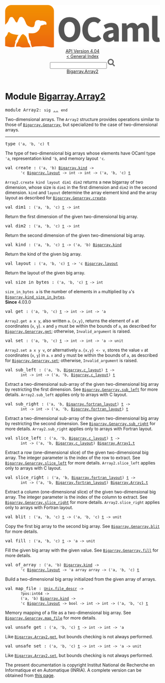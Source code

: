 <!-- ((! set title API !)) ((! set documentation !)) ((! set api !)) ((! set nobreadcrumb !)) -->
<div class="api"><header><nav class="toc brand"><a class="brand" href="https://ocaml.org/"><img src="colour-logo-gray.svg" class="svg" alt="OCaml"></a></nav><nav class="toc"><div class="toc_version"><a href="/docs" id="version-select">API Version 4.04</a></div><a href="index.html">&lt; General Index</a><div class="api_search"><input type="text" name="apisearch" id="api_search" oninput="mySearch(false);" onkeypress="this.oninput();" onclick="this.oninput();" onpaste="this.oninput();">
<img src="search_icon.svg" alt="Search" class="svg" onclick="mySearch(false)"></div>
<div id="search_results"></div><div class="toc_title"><a href="#top">Bigarray.Array2</a></div><ul></ul></nav></header>

<h1>Module <a href="type_Bigarray.Array2.html">Bigarray.Array2</a></h1>

<pre><span class="keyword">module</span> Array2: <code class="code"><span class="keyword">sig</span></code> <a href="Bigarray.Array2.html">..</a> <code class="code"><span class="keyword">end</span></code></pre><div class="info module top">
Two-dimensional arrays. The <code class="code"><span class="constructor">Array2</span></code> structure provides operations
   similar to those of <a href="Bigarray.Genarray.html"><code class="code"><span class="constructor">Bigarray</span>.<span class="constructor">Genarray</span></code></a>, but specialized to the
   case of two-dimensional arrays.<br>
</div>
<hr width="100%">

<pre><span id="TYPEt"><span class="keyword">type</span> <code class="type">('a, 'b, 'c)</code> t</span> </pre>
<div class="info ">
The type of two-dimensional big arrays whose elements have
     OCaml type <code class="code"><span class="keywordsign">'</span>a</code>, representation kind <code class="code"><span class="keywordsign">'</span>b</code>, and memory layout <code class="code"><span class="keywordsign">'</span>c</code>.<br>
</div>


<pre><span id="VALcreate"><span class="keyword">val</span> create</span> : <code class="type">('a, 'b) <a href="Bigarray.html#TYPEkind">Bigarray.kind</a> -&gt;<br>       'c <a href="Bigarray.html#TYPElayout">Bigarray.layout</a> -&gt; int -&gt; int -&gt; ('a, 'b, 'c) <a href="Bigarray.Array2.html#TYPEt">t</a></code></pre><div class="info ">
<code class="code"><span class="constructor">Array2</span>.create&nbsp;kind&nbsp;layout&nbsp;dim1&nbsp;dim2</code> returns a new bigarray of
     two dimension, whose size is <code class="code">dim1</code> in the first dimension
     and <code class="code">dim2</code> in the second dimension.  <code class="code">kind</code> and <code class="code">layout</code>
     determine the array element kind and the array layout
     as described for <a href="Bigarray.Genarray.html#VALcreate"><code class="code"><span class="constructor">Bigarray</span>.<span class="constructor">Genarray</span>.create</code></a>.<br>
</div>

<pre><span id="VALdim1"><span class="keyword">val</span> dim1</span> : <code class="type">('a, 'b, 'c) <a href="Bigarray.Array2.html#TYPEt">t</a> -&gt; int</code></pre><div class="info ">
Return the first dimension of the given two-dimensional big array.<br>
</div>

<pre><span id="VALdim2"><span class="keyword">val</span> dim2</span> : <code class="type">('a, 'b, 'c) <a href="Bigarray.Array2.html#TYPEt">t</a> -&gt; int</code></pre><div class="info ">
Return the second dimension of the given two-dimensional big array.<br>
</div>

<pre><span id="VALkind"><span class="keyword">val</span> kind</span> : <code class="type">('a, 'b, 'c) <a href="Bigarray.Array2.html#TYPEt">t</a> -&gt; ('a, 'b) <a href="Bigarray.html#TYPEkind">Bigarray.kind</a></code></pre><div class="info ">
Return the kind of the given big array.<br>
</div>

<pre><span id="VALlayout"><span class="keyword">val</span> layout</span> : <code class="type">('a, 'b, 'c) <a href="Bigarray.Array2.html#TYPEt">t</a> -&gt; 'c <a href="Bigarray.html#TYPElayout">Bigarray.layout</a></code></pre><div class="info ">
Return the layout of the given big array.<br>
</div>

<pre><span id="VALsize_in_bytes"><span class="keyword">val</span> size_in_bytes</span> : <code class="type">('a, 'b, 'c) <a href="Bigarray.Array2.html#TYPEt">t</a> -&gt; int</code></pre><div class="info ">
<code class="code">size_in_bytes&nbsp;a</code> is the number of elements in <code class="code">a</code>
    multiplied by <code class="code">a</code>'s <a href="Bigarray.html#VALkind_size_in_bytes"><code class="code"><span class="constructor">Bigarray</span>.kind_size_in_bytes</code></a>.<br>
<b>Since</b> 4.03.0<br>
</div>

<pre><span id="VALget"><span class="keyword">val</span> get</span> : <code class="type">('a, 'b, 'c) <a href="Bigarray.Array2.html#TYPEt">t</a> -&gt; int -&gt; int -&gt; 'a</code></pre><div class="info ">
<code class="code"><span class="constructor">Array2</span>.get&nbsp;a&nbsp;x&nbsp;y</code>, also written <code class="code">a.{x,y}</code>,
     returns the element of <code class="code">a</code> at coordinates (<code class="code">x</code>, <code class="code">y</code>).
     <code class="code">x</code> and <code class="code">y</code> must be within the bounds
     of <code class="code">a</code>, as described for <a href="Bigarray.Genarray.html#VALget"><code class="code"><span class="constructor">Bigarray</span>.<span class="constructor">Genarray</span>.get</code></a>;
     otherwise, <code class="code"><span class="constructor">Invalid_argument</span></code> is raised.<br>
</div>

<pre><span id="VALset"><span class="keyword">val</span> set</span> : <code class="type">('a, 'b, 'c) <a href="Bigarray.Array2.html#TYPEt">t</a> -&gt; int -&gt; int -&gt; 'a -&gt; unit</code></pre><div class="info ">
<code class="code"><span class="constructor">Array2</span>.set&nbsp;a&nbsp;x&nbsp;y&nbsp;v</code>, or alternatively <code class="code">a.{x,y}&nbsp;&lt;-&nbsp;v</code>,
     stores the value <code class="code">v</code> at coordinates (<code class="code">x</code>, <code class="code">y</code>) in <code class="code">a</code>.
     <code class="code">x</code> and <code class="code">y</code> must be within the bounds of <code class="code">a</code>,
     as described for <a href="Bigarray.Genarray.html#VALset"><code class="code"><span class="constructor">Bigarray</span>.<span class="constructor">Genarray</span>.set</code></a>;
     otherwise, <code class="code"><span class="constructor">Invalid_argument</span></code> is raised.<br>
</div>

<pre><span id="VALsub_left"><span class="keyword">val</span> sub_left</span> : <code class="type">('a, 'b, <a href="Bigarray.html#TYPEc_layout">Bigarray.c_layout</a>) <a href="Bigarray.Array2.html#TYPEt">t</a> -&gt;<br>       int -&gt; int -&gt; ('a, 'b, <a href="Bigarray.html#TYPEc_layout">Bigarray.c_layout</a>) <a href="Bigarray.Array2.html#TYPEt">t</a></code></pre><div class="info ">
Extract a two-dimensional sub-array of the given two-dimensional
     big array by restricting the first dimension.
     See <a href="Bigarray.Genarray.html#VALsub_left"><code class="code"><span class="constructor">Bigarray</span>.<span class="constructor">Genarray</span>.sub_left</code></a> for more details.
     <code class="code"><span class="constructor">Array2</span>.sub_left</code> applies only to arrays with C layout.<br>
</div>

<pre><span id="VALsub_right"><span class="keyword">val</span> sub_right</span> : <code class="type">('a, 'b, <a href="Bigarray.html#TYPEfortran_layout">Bigarray.fortran_layout</a>) <a href="Bigarray.Array2.html#TYPEt">t</a> -&gt;<br>       int -&gt; int -&gt; ('a, 'b, <a href="Bigarray.html#TYPEfortran_layout">Bigarray.fortran_layout</a>) <a href="Bigarray.Array2.html#TYPEt">t</a></code></pre><div class="info ">
Extract a two-dimensional sub-array of the given two-dimensional
     big array by restricting the second dimension.
     See <a href="Bigarray.Genarray.html#VALsub_right"><code class="code"><span class="constructor">Bigarray</span>.<span class="constructor">Genarray</span>.sub_right</code></a> for more details.
     <code class="code"><span class="constructor">Array2</span>.sub_right</code> applies only to arrays with Fortran layout.<br>
</div>

<pre><span id="VALslice_left"><span class="keyword">val</span> slice_left</span> : <code class="type">('a, 'b, <a href="Bigarray.html#TYPEc_layout">Bigarray.c_layout</a>) <a href="Bigarray.Array2.html#TYPEt">t</a> -&gt;<br>       int -&gt; ('a, 'b, <a href="Bigarray.html#TYPEc_layout">Bigarray.c_layout</a>) <a href="Bigarray.Array1.html#TYPEt">Bigarray.Array1.t</a></code></pre><div class="info ">
Extract a row (one-dimensional slice) of the given two-dimensional
     big array.  The integer parameter is the index of the row to
     extract.  See <a href="Bigarray.Genarray.html#VALslice_left"><code class="code"><span class="constructor">Bigarray</span>.<span class="constructor">Genarray</span>.slice_left</code></a> for more details.
     <code class="code"><span class="constructor">Array2</span>.slice_left</code> applies only to arrays with C layout.<br>
</div>

<pre><span id="VALslice_right"><span class="keyword">val</span> slice_right</span> : <code class="type">('a, 'b, <a href="Bigarray.html#TYPEfortran_layout">Bigarray.fortran_layout</a>) <a href="Bigarray.Array2.html#TYPEt">t</a> -&gt;<br>       int -&gt; ('a, 'b, <a href="Bigarray.html#TYPEfortran_layout">Bigarray.fortran_layout</a>) <a href="Bigarray.Array1.html#TYPEt">Bigarray.Array1.t</a></code></pre><div class="info ">
Extract a column (one-dimensional slice) of the given
     two-dimensional big array.  The integer parameter is the
     index of the column to extract.  See <a href="Bigarray.Genarray.html#VALslice_right"><code class="code"><span class="constructor">Bigarray</span>.<span class="constructor">Genarray</span>.slice_right</code></a>
     for more details.  <code class="code"><span class="constructor">Array2</span>.slice_right</code> applies only to arrays
     with Fortran layout.<br>
</div>

<pre><span id="VALblit"><span class="keyword">val</span> blit</span> : <code class="type">('a, 'b, 'c) <a href="Bigarray.Array2.html#TYPEt">t</a> -&gt; ('a, 'b, 'c) <a href="Bigarray.Array2.html#TYPEt">t</a> -&gt; unit</code></pre><div class="info ">
Copy the first big array to the second big array.
     See <a href="Bigarray.Genarray.html#VALblit"><code class="code"><span class="constructor">Bigarray</span>.<span class="constructor">Genarray</span>.blit</code></a> for more details.<br>
</div>

<pre><span id="VALfill"><span class="keyword">val</span> fill</span> : <code class="type">('a, 'b, 'c) <a href="Bigarray.Array2.html#TYPEt">t</a> -&gt; 'a -&gt; unit</code></pre><div class="info ">
Fill the given big array with the given value.
     See <a href="Bigarray.Genarray.html#VALfill"><code class="code"><span class="constructor">Bigarray</span>.<span class="constructor">Genarray</span>.fill</code></a> for more details.<br>
</div>

<pre><span id="VALof_array"><span class="keyword">val</span> of_array</span> : <code class="type">('a, 'b) <a href="Bigarray.html#TYPEkind">Bigarray.kind</a> -&gt;<br>       'c <a href="Bigarray.html#TYPElayout">Bigarray.layout</a> -&gt; 'a array array -&gt; ('a, 'b, 'c) <a href="Bigarray.Array2.html#TYPEt">t</a></code></pre><div class="info ">
Build a two-dimensional big array initialized from the
     given array of arrays.<br>
</div>

<pre><span id="VALmap_file"><span class="keyword">val</span> map_file</span> : <code class="type"><a href="Unix.html#TYPEfile_descr">Unix.file_descr</a> -&gt;<br>       ?pos:int64 -&gt;<br>       ('a, 'b) <a href="Bigarray.html#TYPEkind">Bigarray.kind</a> -&gt;<br>       'c <a href="Bigarray.html#TYPElayout">Bigarray.layout</a> -&gt; bool -&gt; int -&gt; int -&gt; ('a, 'b, 'c) <a href="Bigarray.Array2.html#TYPEt">t</a></code></pre><div class="info ">
Memory mapping of a file as a two-dimensional big array.
     See <a href="Bigarray.Genarray.html#VALmap_file"><code class="code"><span class="constructor">Bigarray</span>.<span class="constructor">Genarray</span>.map_file</code></a> for more details.<br>
</div>

<pre><span id="VALunsafe_get"><span class="keyword">val</span> unsafe_get</span> : <code class="type">('a, 'b, 'c) <a href="Bigarray.Array2.html#TYPEt">t</a> -&gt; int -&gt; int -&gt; 'a</code></pre><div class="info ">
Like <a href="Bigarray.Array2.html#VALget"><code class="code"><span class="constructor">Bigarray</span>.<span class="constructor">Array2</span>.get</code></a>, but bounds checking is not always
      performed.<br>
</div>

<pre><span id="VALunsafe_set"><span class="keyword">val</span> unsafe_set</span> : <code class="type">('a, 'b, 'c) <a href="Bigarray.Array2.html#TYPEt">t</a> -&gt; int -&gt; int -&gt; 'a -&gt; unit</code></pre><div class="info ">
Like <a href="Bigarray.Array2.html#VALset"><code class="code"><span class="constructor">Bigarray</span>.<span class="constructor">Array2</span>.set</code></a>, but bounds checking is not always
      performed.<br>
</div>
<div class="copyright">The present documentation is copyright Institut National de Recherche en Informatique et en Automatique (INRIA). A complete version can be obtained from <a href="http://caml.inria.fr/pub/docs/manual-ocaml/">this page</a>.</div></div>
